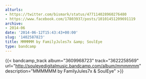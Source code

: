 ```yaml
---
alturls:
- https://twitter.com/bismark/status/477114028960276480
- https://www.facebook.com/17803937/posts/10101451209691119
archive:
- 2014-06
date: '2014-06-12T15:43:43+00:00'
slug: '1402587823'
title: MMMMMM by FamilyJules7x &amp; SoulEye
type: bandcamp
---
```


{{< bandcamp_track album="3609968723" track="3622258569" url="http://souleyedigitalmusic.bandcamp.com/album/mmmmmm" description="MMMMMM by FamilyJules7x &amp; SoulEye" >}}

